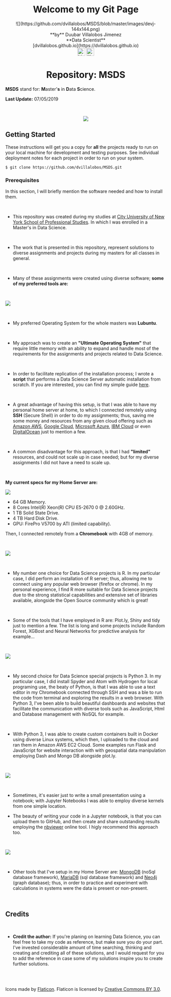 <center><h1>Welcome to my Git Page</h1></center>

<center>![](https://github.com/dvillalobos/MSDS/blob/master/images/devj-144x144.png)</center>

<center>**by** Duubar Villalobos Jimenez</center>
<center>**Data Scientist**</center>
<center>[dvillalobos.github.io](https://dvillalobos.github.io)</center>

<center>
<a href="https://www.linkedin.com/in/duubar/"><img src="https://github.com/dvillalobos/MSDS/blob/master/images/linkedin.png" width="24" height="24" title="Linkedin" alt="Linkedin"></a>
<a href="https://www.youtube.com/mydvtech"><img src="https://github.com/dvillalobos/MSDS/blob/master/images/youtube.png" width="24" height="24" title="Youtube" alt="Youtube"></a>
</center>


<center><h1>Repository: MSDS</h1></center>

**MSDS** stand for: **M**aster'**s** in **D**ata **S**cience.

**Last Update:**  07/05/2019

<br />


<center>
<a <img src="https://github.com/dvillalobos/MSDS/blob/master/images/computer.png" width="24" height="24" title="Youtube" alt="Youtube"></a>

![](https://github.com/dvillalobos/MSDS/blob/master/images/computer.png)
</center>

## Getting Started

These instructions will get you a copy for **all** the projects ready to run on your local machine for development and testing purposes. See individual deployment notes for each project in order to run on your system.

```
$ git clone https://github.com/dvillalobos/MSDS.git
```

### Prerequisites

In this section, I will briefly mention the software needed and how to install them.

<br />

- This repository was created during my studies at [City University of New York School of Professional Studies](https://sps.cuny.edu/academics/graduate/master-science-data-science-ms). In which I was enrolled in a Master's in Data Science.

<br />

- The work that is presented in this repository, represent solutions to diverse assignments and projects during my masters for all classes in general.

<br />


- Many of these assignments were created using diverse software; **some of my preferred tools are:**

<br />


![](https://github.com/dvillalobos/MSDS/blob/master/images/tux.png)

<br />

- My preferred Operating System for the whole masters was **Lubuntu**.

<br />

- My approach was to create an **"Ultimate Operating System"** that require little memory with an ability to expand and handle most of the requirements for the assignments and projects related to Data Science.

<br />

- In order to facilitate replication of the installation process; I wrote a **script** that performs a Data Science Server automatic installation from scratch. If you are interested, you can find my simple guide [here](https://dvillalobos.github.io/2018/transform-my-home-server-into-data-science-server/).

<br />

- A great advantage of having this setup, is that I was able to have my personal home server at home, to which I connected remotely using **SSH** (Secure Shell) in order to do my assignments; thus, saving me some money and resources from any given cloud offering such as [Amazon AWS](https://aws.amazon.com/), [Google Cloud](https://cloud.google.com/), [Microsoft Azure](https://azure.microsoft.com), [IBM Cloud](https://www.ibm.com/cloud) or even [DigitalOcean](https://www.digitalocean.com/) just to mention a few.

<br />

- A common disadvantage for this approach, is that I had **"limited"** resources, and could not scale up in case needed; but for my diverse assignments I did not have a need to scale up.

<br />

**My current specs for my Home Server are:**

![](https://github.com/dvillalobos/MSDS/blob/master/images/z420.png)

- 64 GB Memory.
- 8 Cores Intel(R) Xeon(R) CPU E5-2670 0 @ 2.60GHz.
- 1 TB Solid State Drive.
- 4 TB Hard Disk Drive.
- GPU: FirePro V5700 by ATI (limited capability).

Then, I connected remotely from a **Chromebook** with 4GB of memory.


<br />

![](https://github.com/dvillalobos/MSDS/blob/master/images/R.png)

<br />

- My number one choice for Data Science projects is R. In my particular case, I did perform an installation of R server; thus, allowing me to connect using any popular web browser (firefox or chrome). In my personal experience, I find R more suitable for Data Science projects due to the strong statistical capabilities and extensive set of libraries available, alongside the Open Source community which is great!

<br />

- Some of the tools that I have employed in R are: Plot.ly, Shiny and tidy just to mention a few. The list is long and some projects include Random Forest, XGBost and Neural Networks for predictive analysis for example...

<br />


![](https://github.com/dvillalobos/MSDS/blob/master/images/python.png)

<br />

- My second choice for Data Science special projects is Python 3. In my particular case, I did install Spyder and Atom with Hydrogen for local programing use, the beaty of Python, is that I was able to use a text editor in my Chromebook connected through SSH and was a ble to run the code from terminal and exploring the results in a web browser. With Python 3, I've been able to build beautiful dashboards and websites that facilitate the communication with diverse tools such as JavaScript, Html and Database management with NoSQL for example.

<br /> 

- With Python 3, I was able to create custom containers built in Docker using diverse Linux systems, which then, I uploaded to the cloud and ran them in Amazon AWS EC2 Cloud. Some examples run Flask and JavaScript for website interaction with with geospatial data manipulation employing Dash and Mongo DB alongside plot.ly.
 
<br />


![](https://github.com/dvillalobos/MSDS/blob/master/images/Jupyter.png)

<br />

- Sometimes, it's easier just to write a small presentation using a notebook; with Jupyter Notebooks I was able to employ diverse kernels from one simple location.

- The beauty of writing your code in a Jupyter notebook, is that you can upload them to GitHub, and then create and share outstanding results employing the [nbviewer](https://nbviewer.jupyter.org/) online tool. I higly recommend this approach too.

<br />



![](https://github.com/dvillalobos/MSDS/blob/master/images/sql.png)

<br />

- Other tools that I've setup in my Home Server are: [MongoDB](https://www.mongodb.com/) (noSql database framework), [MariaDB](https://mariadb.org/) (sql database framework) and [Neo4j](https://neo4j.com/) (graph database); thus, in order to practice and experiment with calculations in systems were the data is present or non-present.

<br />




## Credits

<br />

- **Credit the author:** If you're planing on learning Data Science, you can feel free to take my code as reference, but make sure you do your part. I've invested considerable amount of time searching, thinking and creating and crediting all of these solutions, and I would request for you to add the reference in case some of my solutions inspire you to create further solutions.

<br />
<br />

Icons made by [Flaticon](https://www.flaticon.com/). Flaticon is licensed by [Creative Commons BY 3.0](http://creativecommons.org/licenses/by/3.0/).

<br />
